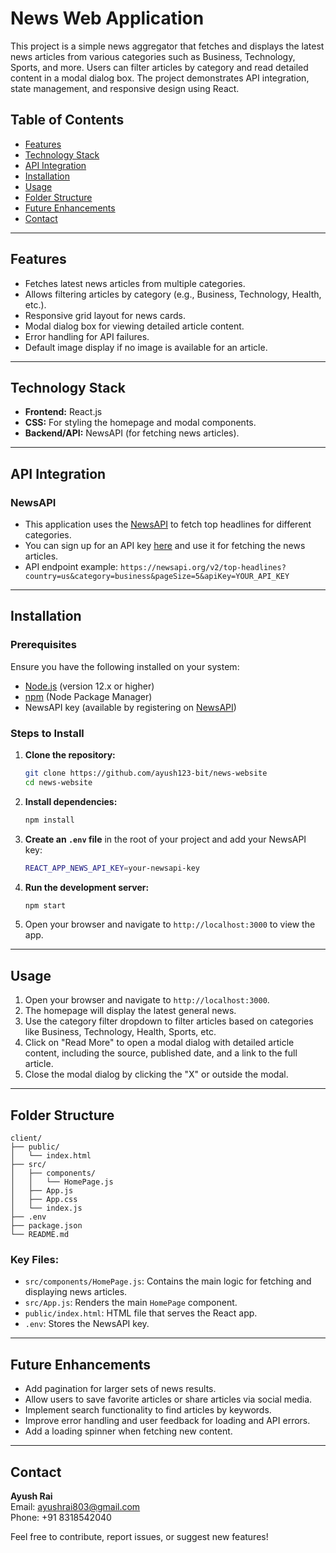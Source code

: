 
# News Web Application

This project is a simple news aggregator that fetches and displays the latest news articles from various categories such as Business, Technology, Sports, and more. Users can filter articles by category and read detailed content in a modal dialog box. The project demonstrates API integration, state management, and responsive design using React.

## Table of Contents
- [Features](#features)
- [Technology Stack](#technology-stack)
- [API Integration](#api-integration)
- [Installation](#installation)
- [Usage](#usage)
- [Folder Structure](#folder-structure)
- [Future Enhancements](#future-enhancements)
- [Contact](#contact)

---

## Features
- Fetches latest news articles from multiple categories.
- Allows filtering articles by category (e.g., Business, Technology, Health, etc.).
- Responsive grid layout for news cards.
- Modal dialog box for viewing detailed article content.
- Error handling for API failures.
- Default image display if no image is available for an article.

---

## Technology Stack
- **Frontend:** React.js
- **CSS:** For styling the homepage and modal components.
- **Backend/API:** NewsAPI (for fetching news articles).

---

## API Integration
### NewsAPI
- This application uses the [NewsAPI](https://newsapi.org/) to fetch top headlines for different categories.
- You can sign up for an API key [here](https://newsapi.org/register) and use it for fetching the news articles.
- API endpoint example: `https://newsapi.org/v2/top-headlines?country=us&category=business&pageSize=5&apiKey=YOUR_API_KEY`

---

## Installation

### Prerequisites
Ensure you have the following installed on your system:
- [Node.js](https://nodejs.org/) (version 12.x or higher)
- [npm](https://www.npmjs.com/) (Node Package Manager)
- NewsAPI key (available by registering on [NewsAPI](https://newsapi.org/register))

### Steps to Install

1. **Clone the repository:**

   ```bash
   git clone https://github.com/ayush123-bit/news-website
   cd news-website
   ```

2. **Install dependencies:**

   ```bash
   npm install
   ```

3. **Create an `.env` file** in the root of your project and add your NewsAPI key:

   ```bash
   REACT_APP_NEWS_API_KEY=your-newsapi-key
   ```

4. **Run the development server:**

   ```bash
   npm start
   ```

5. Open your browser and navigate to `http://localhost:3000` to view the app.

---

## Usage

1. Open your browser and navigate to `http://localhost:3000`.
2. The homepage will display the latest general news.
3. Use the category filter dropdown to filter articles based on categories like Business, Technology, Health, Sports, etc.
4. Click on "Read More" to open a modal dialog with detailed article content, including the source, published date, and a link to the full article.
5. Close the modal dialog by clicking the "X" or outside the modal.

---

## Folder Structure
```
client/
├── public/
│   └── index.html
├── src/
│   ├── components/
│   │   └── HomePage.js
│   ├── App.js
│   ├── App.css
│   └── index.js
├── .env
├── package.json
└── README.md
```

### Key Files:
- `src/components/HomePage.js`: Contains the main logic for fetching and displaying news articles.
- `src/App.js`: Renders the main `HomePage` component.
- `public/index.html`: HTML file that serves the React app.
- `.env`: Stores the NewsAPI key.

---

## Future Enhancements
- Add pagination for larger sets of news results.
- Allow users to save favorite articles or share articles via social media.
- Implement search functionality to find articles by keywords.
- Improve error handling and user feedback for loading and API errors.
- Add a loading spinner when fetching new content.

---

## Contact
**Ayush Rai**  
Email: ayushrai803@gmail.com  
Phone: +91 8318542040

Feel free to contribute, report issues, or suggest new features!

